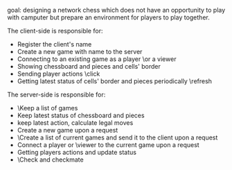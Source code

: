 goal: designing a network chess which does not have an opportunity to play with camputer but prepare an environment for players to play together.


The client-side is responsible for: 
- Register the client's name 
- Create a new game with name to the server 
- Connecting to an existing game as a player \\or a viewer
- Showing chessboard and pieces and cells' border
- Sending player actions \\click
- Getting latest status of cells' border and pieces periodically \\refresh
 
The server-side is responsible for:
- \\Keep a list of games
- Keep latest status of chessboard and pieces 
- keep latest action, calculate legal moves
- Create a new game upon a request
- \\Create a list of current games and send it to the client upon a request
- Connect a player or \\viewer to the current game upon a request
- Getting players actions and update status
- \\Check and checkmate